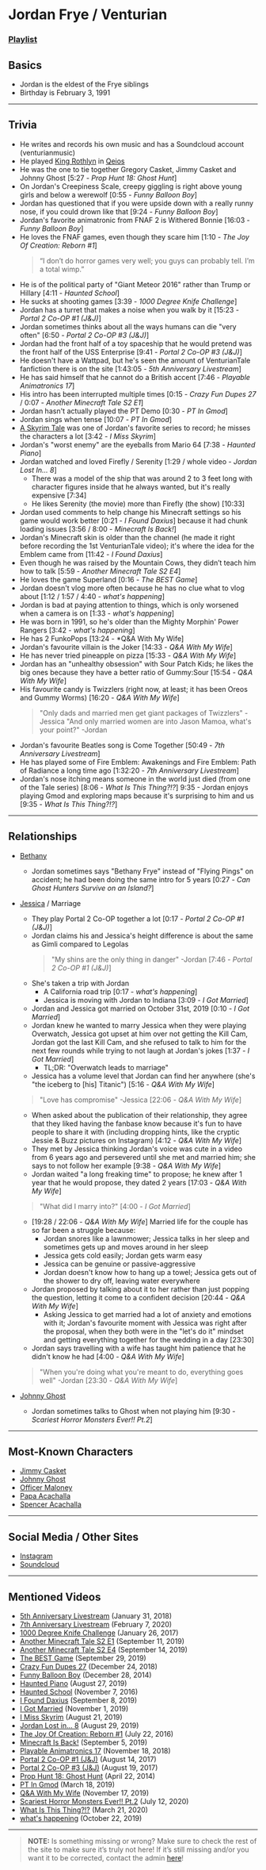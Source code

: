 # Jordan Frye / Venturian
### [Playlist](https://www.youtube.com/playlist?list=PLwlijWXtmIKiTpgrhIZUIhzbBrCSg%nwPn)

## Basics
- Jordan is the eldest of the Frye siblings
- Birthday is February 3, 1991

----

## Trivia
- He writes and records his own music and has a Soundcloud account \(venturianmusic)
- He played [King Rothlyn](5.Characters/Qeios_Characters.md) in [Qeios](6.Series/Qeios.md)
- He was the one to tie together Gregory Casket, Jimmy Casket and Johnny Ghost \[5:27 - *Prop Hunt 18: Ghost Hunt*]
- On Jordan's Creepiness Scale, creepy giggling is right above young girls and below a werewolf \[0:55 - *Funny Balloon Boy*]
- Jordan has questioned that if you were upside down with a really runny nose, if you could drown like that \[9:24 - *Funny Balloon Boy*]
- Jordan's favorite animatronic from FNAF 2 is Withered Bonnie \[16:03 - *Funny Balloon Boy*]
- He loves the FNAF games, even though they scare him \[1:10 - *The Joy Of Creation: Reborn #1*]
    > “I don’t do horror games very well; you guys can probably tell. I’m a total wimp.”
- He is of the political party of "Giant Meteor 2016" rather than Trump or Hillary \[4:11 - *Haunted School*]
- He sucks at shooting games \[3:39 - *1000 Degree Knife Challenge*]
- Jordan has a turret that makes a noise when you walk by it \[15:23 - *Portal 2 Co-OP #1 (J&J)*]
- Jordan sometimes thinks about all the ways humans can die "very often" \[6:50 - *Portal 2 Co-OP #3 (J&J)*]
- Jordan had the front half of a toy spaceship that he would pretend was the front half of the USS Enterprise \[9:41 - *Portal 2 Co-OP #3 (J&J)*]
- He doesn't have a Wattpad, but he's seen the amount of VenturianTale fanfiction there is on the site \[1:43:05 - *5th Anniversary Livestream*]
- He has said himself that he cannot do a British accent \[7:46 - *Playable Animatronics 17*]
- His intro has been interrupted multiple times \[0:15 - *Crazy Fun Dupes 27* / 0:07 - *Another Minecraft Tale S2 E1*]
- Jordan hasn't actually played the PT Demo \[0:30 - *PT In Gmod*]
- Jordan sings when tense \[10:07 - *PT In Gmod*]
- [A Skyrim Tale](6.Series/Tale_Series.md) was one of Jordan's favorite series to record; he misses the characters a lot \[3:42 - *I Miss Skyrim*]
- Jordan's "worst enemy" are the eyeballs from Mario 64 \[7:38 - *Haunted Piano*]
- Jordan watched and loved Firefly / Serenity \[1:29 / whole video - *Jordan Lost In… 8*]
  - There was a model of the ship that was around 2 to 3 feet long with character figures inside that he always wanted, but it's really expensive \[7:34]
  - He likes Serenity \(the movie) more than Firefly \(the show) \[10:33]
- Jordan used comments to help change his Minecraft settings so his game would work better \[0:21 - *I Found Daxius*] because it had chunk loading issues \[3:56 / 8:00 - *Minecraft Is Back!*]
- Jordan's Minecraft skin is older than the channel \(he made it right before recording the 1st VenturianTale video); it's where the idea for the Emblem came from \[11:42 - *I Found Daxius*]
- Even though he was raised by the Mountain Cows, they didn’t teach him how to talk \[5:59 - *Another Minecraft Tale S2 E4*]
- He loves the game Superland \[0:16 - *The BEST Game*]
- Jordan doesn't vlog more often because he has no clue what to vlog about \[1:12 / 1:57 / 4:40 - *what's happening*]
- Jordan is bad at paying attention to things, which is only worsened when a camera is on \[1:33 - *what's happening*]
- He was born in 1991, so he's older than the Mighty Morphin' Power Rangers \[3:42 - *what's happening*]
- He has 2 FunkoPops \[13:24 - *Q&A With My Wife]
- Jordan's favourite villain is the Joker \[14:33 - *Q&A With My Wife*]
- He has never tried pineapple on pizza \[15:33 - *Q&A With My Wife*]
- Jordan has an "unhealthy obsession" with Sour Patch Kids; he likes the big ones because they have a better ratio of Gummy:Sour \[15:54 - *Q&A With My Wife*]
- His favourite candy is Twizzlers \(right now, at least; it has been Oreos and Gummy Worms) \[16:20 - *Q&A With My Wife*]
  > "Only dads and married men get giant packages of Twizzlers" -Jessica
  > "And only married women are into Jason Mamoa, what's your point?" -Jordan
- Jordan's favourite Beatles song is Come Together \[50:49 - *7th Anniversary Livestream*]
- He has played some of Fire Emblem: Awakenings and Fire Emblem: Path of Radiance a long time ago \[1:32:20 - *7th Anniversary Livestream*]
- Jordan's nose itching means someone in the world just died \(from one of the Tale series) \[8:06 - *What Is This Thing?!?*]
9:35 - Jordan enjoys playing Gmod and exploring maps because it's surprising to him and us \[9:35 - *What Is This Thing?!?*]

----

## Relationships
- [Bethany](3.Siblings/3.3.Bethany-Frye-FlyingPings.md)
  - Jordan sometimes says "Bethany Frye" instead of "Flying Pings" on accident; he had been doing the same intro for 5 years \[0:27 - *Can Ghost Hunters Survive on an Island?*]

- [Jessica](7.Family/Jessica-Javott42.md) / Marriage
  - They play Portal 2 Co-OP together a lot \[0:17 - *Portal 2 Co-OP #1 (J&J)*]
  - Jordan claims his and Jessica's height difference is about the same as Gimli compared to Legolas
      > "My shins are the only thing in danger" -Jordan \[7:46 - *Portal 2 Co-OP #1 (J&J)*]
  - She's taken a trip with Jordan
    - A California road trip \[0:17 - *what's happening*]
    - Jessica is moving with Jordan to Indiana \[3:09 - *I Got Married*]
  - Jordan and Jessica got married on October 31st, 2019 \[0:10 - *I Got Married*]
  - Jordan knew he wanted to marry Jessica when they were playing Overwatch, Jessica got upset at him over not getting the Kill Cam, Jordan got the last Kill Cam, and she refused to talk to him for the next few rounds while trying to not laugh at Jordan's jokes  \[1:37 - *I Got Married*]
    - TL;DR: "Overwatch leads to marriage"
  - Jessica has a volume level that Jordan can find her anywhere \(she's "the iceberg to \[his] Titanic") \[5:16 - *Q&A With My Wife*]
  > "Love has compromise" -Jessica \[22:06 - *Q&A With My Wife*]
  - When asked about the publication of their relationship, they agree that they liked having the fanbase know because it's fun to have people to share it with \(including dropping hints, like the cryptic Jessie & Buzz pictures on Instagram) \[4:12 - *Q&A With My Wife*]
  - They met by Jessica thinking Jordan's voice was cute in a video from 6 years ago and persevered until she met and married him; she says to not follow her example \[9:38 - *Q&A With My Wife*]
  - Jordan waited "a long freaking time" to propose; he knew after 1 year that he would propose, they dated 2 years \[17:03 - *Q&A With My Wife*]
  > "What did I marry into?" \[4:00 - *I Got Married*]
  - \[19:28 / 22:06 - *Q&A With My Wife*] Married life for the couple has so far been a struggle because:
    - Jordan snores like a lawnmower; Jessica talks in her sleep and sometimes gets up and moves around in her sleep
    - Jessica gets cold easily; Jordan gets warm easy
    - Jessica can be genuine or passive-aggressive
    - Jordan doesn't know how to hang up a towel; Jessica gets out of the shower to dry off, leaving water everywhere
  - Jordan proposed by talking about it to her rather than just popping the question, letting it come to a confident decision \[20:44 - *Q&A With My Wife*]
    - Asking Jessica to get married had a lot of anxiety and emotions with it; Jordan's favourite moment with Jessica was right after the proposal, when they both were in the "let's do it" mindset and getting everything together for the wedding in a day \[23:30]
  - Jordan says travelling with a wife has taught him patience that he didn't know he had \[4:00 - *Q&A With My Wife*]
  > "When you're doing what you're meant to do, everything goes well" -Jordan \[23:30 - *Q&A With My Wife*]

- [Johnny Ghost](5.Characters/Johnny_Ghost.md)
  - Jordan sometimes talks to Ghost when not playing him \[9:30 - *Scariest Horror Monsters Ever!! Pt.2*]

----

## Most-Known Characters
- [Jimmy Casket](5.Characters/Jimmy_Casket.html)
- [Johnny Ghost](5.Characters/Johnny_Ghost.html)
- [Officer Maloney](5.Characters/Officer_Maloney.html)
- [Papa Acachalla](5.Characters/Papa_Acachalla.html)
- [Spencer Acachalla](5.Characters/Spencer_Acachalla.html)

----

## Social Media / Other Sites
- [Instagram](https://instagram.com/venturianacachalla?igshid=1bx5eybrt8xuv)
- [Soundcloud](https://soundcloud.com/venturianmusic)

----

## Mentioned Videos
- [5th Anniversary Livestream](https://youtu.be/6AHnicY1Iq4) \(January 31, 2018)
- [7th Anniversary Livestream](https://youtu.be/GBFpW-t83Zs) \(February 7, 2020)
- [1000 Degree Knife Challenge](https://youtu.be/pzntssXrvsE) \(January 26, 2017)
- [Another Minecraft Tale S2 E1](https://youtu.be/QveKwulefP0) \(September 11, 2019)
- [Another Minecraft Tale S2 E4](https://youtu.be/JbWQ1MCyLVQ) \(September 14, 2019)
- [The BEST Game](https://youtu.be/ie_0HiSJ-8g) \(September 29, 2019)
- [Crazy Fun Dupes 27](https://youtu.be/ioWtP6jzsEA) \(December 24, 2018)
- [Funny Balloon Boy](https://youtu.be/EnoiRkmE1y8) \(December 28, 2014)
- [Haunted Piano](https://youtu.be/n8fdFA8EWQs) \(August 27, 2019)
- [Haunted School](https://youtu.be/cV31R3z-P7M) \(November 7, 2016)
- [I Found Daxius](https://youtu.be/3I_BsdJ1W1c) \(September 8, 2019)
- [I Got Married](https://youtu.be/mDasjRwGf2k) \(November 1, 2019)
- [I Miss Skyrim](https://youtu.be/ldqWeBVpLlA) \(August 21, 2019)
- [Jordan Lost in... 8](https://youtu.be/VuS8a921p4Q) \(August 29, 2019)
- [The Joy Of Creation: Reborn #1](https://youtu.be/eE8g0Z44aEs) \(July 22, 2016)
- [Minecraft Is Back!](https://youtu.be/R0rG3k-T4bw) \(September 5, 2019)
- [Playable Animatronics 17](https://youtu.be/mkyVjLCmh8w) \(November 18, 2018)
- [Portal 2 Co-OP #1 (J&J)](https://youtu.be/6GE1-ReTdtU) \(August 14, 2017)
- [Portal 2 Co-OP #3 (J&J)](https://youtu.be/6FpTNl6y6w4) \(August 19, 2017)
- [Prop Hunt 18: Ghost Hunt](https://youtu.be/2yVe4fe8lRw) \(April 22, 2014)
- [PT In Gmod](https://youtu.be/MUV-gpaBpkE) \(March 18, 2019)
- [Q&A With My Wife](https://youtu.be/fcWrt_7xM3w) \(November 17, 2019)
- [Scariest Horror Monsters Ever!! Pt.2](https://youtu.be/wEkKCNl6dHM) \(July 12, 2020)
- [What Is This Thing?!?](https://youtu.be/MB5G_FVYiJg) \(March 21, 2020)
- [what's happening](https://youtu.be/8wn34LSj_Iw) \(October 22, 2019)

----

> **NOTE:** Is something missing or wrong? Make sure to check the rest of the site to make sure it’s truly not here! If it’s still missing and/or you want it to be corrected, contact the admin [here](../chapter_2.md)!